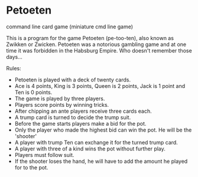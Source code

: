 # Petoeten

command line card game (miniature cmd line game)

This is a program for the game Petoeten (pe-too-ten), also known as Zwikken or Zwicken.
Petoeten was a notorious gambling game and at one time it was forbidden in the Habsburg Empire.
Who doesn't remember those days...

Rules:
- Petoeten is played with a deck of twenty cards.
- Ace is 4 points, King is 3 points, Queen is 2 points, Jack is 1 point and Ten is 0 points.
- The game is played by three players.
- Players score points by winning tricks.
- After chipping an ante players receive three cards each.
- A trump card is turned to decide the trump suit.
- Before the game starts players make a bid for the pot.
- Only the player who made the highest bid can win the pot. He will be the 'shooter'
- A player with trump Ten can exchange it for the turned trump card.
- A player with three of a kind wins the pot without further play.
- Players must follow suit.
- If the shooter loses the hand, he will have to add the amount he played for to the pot.
